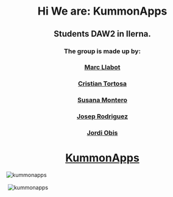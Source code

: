 <h1 align = "center"> Hi We are: KummonApps </h1>
<h2 align = "center"> Students DAW2 in Ilerna. </h2>
<h3 align = "center"> The group is made up by:</h3>
<h3 align = "center"><a href="https://github.com/Malsone">Marc Llabot </a></h3>
<h3 align = "center"><a href="https://github.com/LxEvan">Cristian Tortosa </a></h3>
<h3 align = "center"><a href="https://github.com/SusannaMontero">Susana Montero </a></h3>
<h3 align = "center"><a href="https://github.com/JosepRodriguez90">Josep Rodriguez </a></h3>
<h3 align = "center"><a href="https://github.com/SrObis">Jordi Obis </a></h3>

<h1 align = "center"><a href="https://kummonapps.github.io/">KummonApps </a></h3>

<p><img align="center" src="https://github-readme-stats.vercel.app/api/top-langs?username=kummonapps&show_icons=true&locale=en&layout=compact" alt="kummonapps" /></p>

<p>&nbsp;<img align="center" src="https://github-readme-stats.vercel.app/api?username=kummonapps&show_icons=true&locale=en" alt="kummonapps" /></p>

